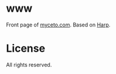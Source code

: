 # www

Front page of [myceto.com](http://myceto.com/). Based on [Harp](http://harpjs.com/).

# License

All rights reserved.
